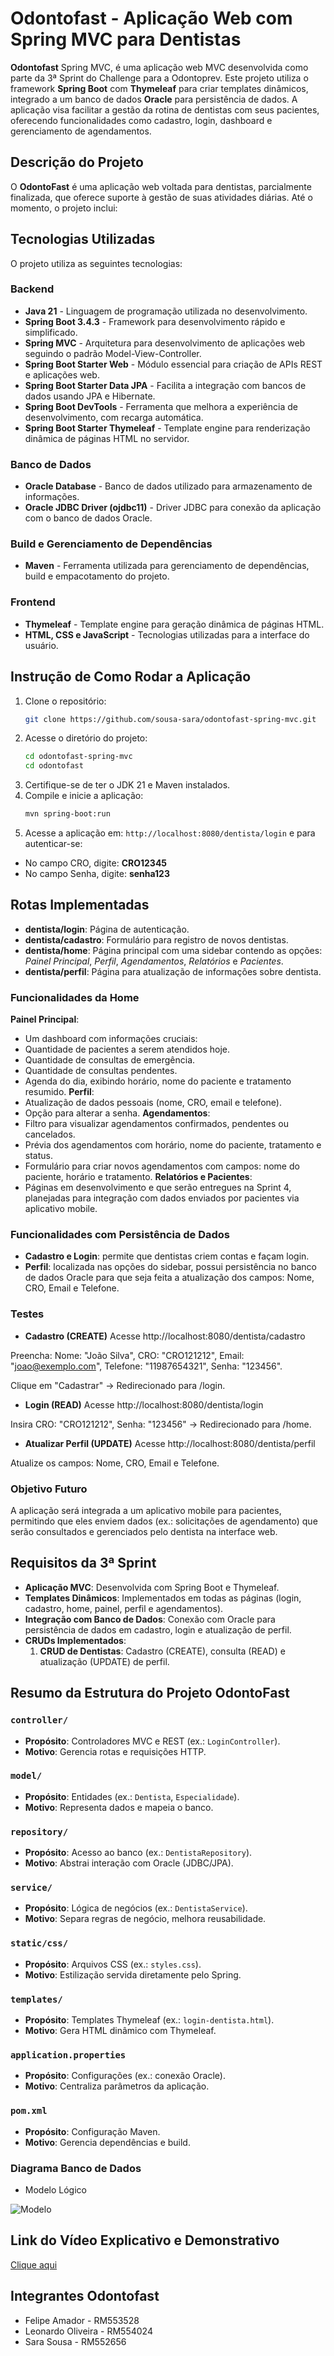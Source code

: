 # Odontofast - Aplicação Web com Spring MVC para Dentistas

**Odontofast** Spring MVC, é uma aplicação web MVC desenvolvida como parte da 3ª Sprint do Challenge para a Odontoprev. Este projeto utiliza o framework **Spring Boot** com **Thymeleaf** para criar templates dinâmicos, integrado a um banco de dados **Oracle** para persistência de dados. A aplicação visa facilitar a gestão da rotina de dentistas com seus pacientes, oferecendo funcionalidades como cadastro, login, dashboard e gerenciamento de agendamentos.

## Descrição do Projeto
O **OdontoFast** é uma aplicação web voltada para dentistas, parcialmente finalizada, que oferece suporte à gestão de suas atividades diárias. Até o momento, o projeto inclui:

## Tecnologias Utilizadas

O projeto utiliza as seguintes tecnologias:

### Backend
- **Java 21** - Linguagem de programação utilizada no desenvolvimento.
- **Spring Boot 3.4.3** - Framework para desenvolvimento rápido e simplificado.
- **Spring MVC** - Arquitetura para desenvolvimento de aplicações web seguindo o padrão Model-View-Controller.
- **Spring Boot Starter Web** - Módulo essencial para criação de APIs REST e aplicações web.
- **Spring Boot Starter Data JPA** - Facilita a integração com bancos de dados usando JPA e Hibernate.
- **Spring Boot DevTools** - Ferramenta que melhora a experiência de desenvolvimento, com recarga automática.
- **Spring Boot Starter Thymeleaf** - Template engine para renderização dinâmica de páginas HTML no servidor.

### Banco de Dados
- **Oracle Database** - Banco de dados utilizado para armazenamento de informações.
- **Oracle JDBC Driver (ojdbc11)** - Driver JDBC para conexão da aplicação com o banco de dados Oracle.

### Build e Gerenciamento de Dependências
- **Maven** - Ferramenta utilizada para gerenciamento de dependências, build e empacotamento do projeto.

### Frontend
- **Thymeleaf** - Template engine para geração dinâmica de páginas HTML.
- **HTML, CSS e JavaScript** - Tecnologias utilizadas para a interface do usuário.

## Instrução de Como Rodar a Aplicação  

   1. Clone o repositório:
      ```bash
      git clone https://github.com/sousa-sara/odontofast-spring-mvc.git
      ```
   2. Acesse o diretório do projeto:
      ```bash
      cd odontofast-spring-mvc
      cd odontofast
      ```
   3. Certifique-se de ter o JDK 21 e Maven instalados.
   4. Compile e inicie a aplicação:
      ```bash
      mvn spring-boot:run
      ```
   5. Acesse a aplicação em: `http://localhost:8080/dentista/login` e para autenticar-se:
   -  No campo CRO, digite: **CRO12345**
   -  No campo Senha, digite: **senha123**

## Rotas Implementadas
  - **dentista/login**: Página de autenticação.
  - **dentista/cadastro**: Formulário para registro de novos dentistas.
  - **dentista/home**: Página principal com uma sidebar contendo as opções: *Painel Principal*, *Perfil*, *Agendamentos*, *Relatórios* e *Pacientes*.
  - **dentista/perfil**: Página para atualização de informações sobre dentista.

### Funcionalidades da Home
**Painel Principal**:
   - Um dashboard com informações cruciais:
   - Quantidade de pacientes a serem atendidos hoje.
   - Quantidade de consultas de emergência.
   - Quantidade de consultas pendentes.
   - Agenda do dia, exibindo horário, nome do paciente e tratamento resumido.
**Perfil**:
   - Atualização de dados pessoais (nome, CRO, email e telefone).
   - Opção para alterar a senha.
**Agendamentos**:
   - Filtro para visualizar agendamentos confirmados, pendentes ou cancelados.
   - Prévia dos agendamentos com horário, nome do paciente, tratamento e status.
   - Formulário para criar novos agendamentos com campos: nome do paciente, horário e tratamento.
**Relatórios e Pacientes**:
   - Páginas em desenvolvimento e que serão entregues na Sprint 4, planejadas para integração com dados enviados por pacientes via aplicativo mobile.

### Funcionalidades com Persistência de Dados
- **Cadastro e Login**: permite que dentistas criem contas e façam login.
- **Perfil**: localizada nas opções do sidebar, possui persistência no banco de dados Oracle para que seja feita a atualização dos campos: Nome, CRO, Email e Telefone.

### Testes
- **Cadastro (CREATE)**
Acesse http://localhost:8080/dentista/cadastro

Preencha: Nome: "João Silva", CRO: "CRO121212", Email: "joao@exemplo.com", Telefone: "11987654321", Senha: "123456".

Clique em "Cadastrar" → Redirecionado para /login.

- **Login (READ)**
Acesse http://localhost:8080/dentista/login

Insira CRO: "CRO121212", Senha: "123456" → Redirecionado para /home.

- **Atualizar Perfil (UPDATE)**
Acesse http://localhost:8080/dentista/perfil

Atualize os campos: Nome, CRO, Email e Telefone.

### Objetivo Futuro
A aplicação será integrada a um aplicativo mobile para pacientes, permitindo que eles enviem dados (ex.: solicitações de agendamento) que serão consultados e gerenciados pelo dentista na interface web.

## Requisitos da 3ª Sprint
- **Aplicação MVC**: Desenvolvida com Spring Boot e Thymeleaf.
- **Templates Dinâmicos**: Implementados em todas as páginas (login, cadastro, home, painel, perfil e agendamentos).
- **Integração com Banco de Dados**: Conexão com Oracle para persistência de dados em cadastro, login e atualização de perfil.
- **CRUDs Implementados**:
  1. **CRUD de Dentistas**: Cadastro (CREATE), consulta (READ) e atualização (UPDATE) de perfil.

## Resumo da Estrutura do Projeto OdontoFast

### `controller/`
- **Propósito**: Controladores MVC e REST (ex.: `LoginController`).
- **Motivo**: Gerencia rotas e requisições HTTP.

### `model/`
- **Propósito**: Entidades (ex.: `Dentista`, `Especialidade`).
- **Motivo**: Representa dados e mapeia o banco.

### `repository/`
- **Propósito**: Acesso ao banco (ex.: `DentistaRepository`).
- **Motivo**: Abstrai interação com Oracle (JDBC/JPA).

### `service/`
- **Propósito**: Lógica de negócios (ex.: `DentistaService`).
- **Motivo**: Separa regras de negócio, melhora reusabilidade.

### `static/css/`
- **Propósito**: Arquivos CSS (ex.: `styles.css`).
- **Motivo**: Estilização servida diretamente pelo Spring.

### `templates/`
- **Propósito**: Templates Thymeleaf (ex.: `login-dentista.html`).
- **Motivo**: Gera HTML dinâmico com Thymeleaf.

### `application.properties`
- **Propósito**: Configurações (ex.: conexão Oracle).
- **Motivo**: Centraliza parâmetros da aplicação.

### `pom.xml`
- **Propósito**: Configuração Maven.
- **Motivo**: Gerencia dependências e build.

### Diagrama Banco de Dados
- Modelo Lógico
  
![Modelo](images-readme/modelo.jpg)

## Link do Vídeo Explicativo e Demonstrativo
[Clique aqui](https://drive.google.com/file/d/1RHPD-TXph08g_gEtoAT0D4lvrMLDHns1/view?usp=sharing)
   
## Integrantes Odontofast
- Felipe Amador - RM553528
- Leonardo Oliveira - RM554024
- Sara Sousa - RM552656
